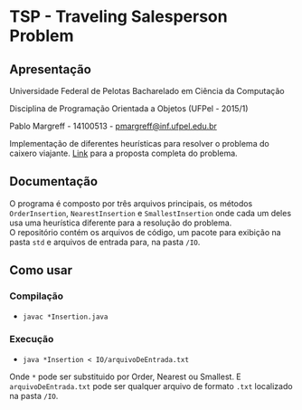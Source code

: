 # TSP - Traveling Salesperson Problem

## Apresentação

Universidade Federal de Pelotas Bacharelado em Ciência da Computação

Disciplina de Programação Orientada a Objetos (UFPel - 2015/1)

Pablo Margreff - 14100513 - pmargreff@inf.ufpel.edu.br

Implementação de diferentes heurísticas para resolver o problema do caixero viajante. [Link](http://www.cis.upenn.edu/~cis110/13sp/hw/hw08/tsp.shtml) para a proposta completa do problema.

## Documentação

O programa é composto por três arquivos principais, os métodos `OrderInsertion`, `NearestInsertion` e `SmallestInsertion` onde cada um deles usa uma heurística diferente para a resolução do problema.  
O repositório contém os arquivos de código, um pacote para exibição na pasta `std` e arquivos de entrada para, na pasta `/IO`.


## Como usar

### Compilação
* `javac *Insertion.java`
	
### Execução
* `java *Insertion < IO/arquivoDeEntrada.txt`

Onde `*` pode ser substituido por Order, Nearest ou Smallest. E `arquivoDeEntrada.txt` pode ser qualquer arquivo de formato `.txt` localizado na pasta `/IO`. 

